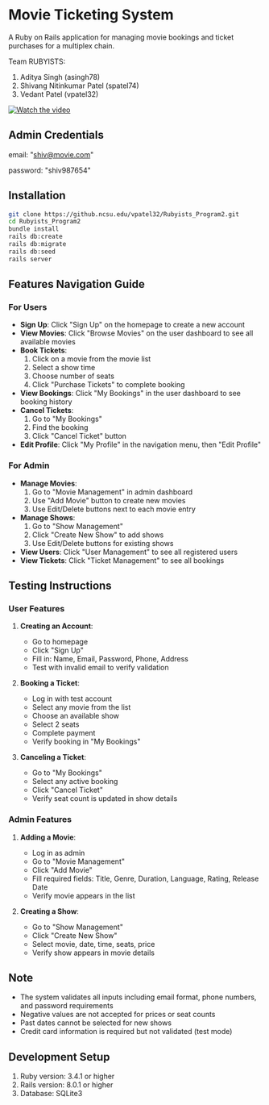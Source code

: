 # Movie Ticketing System

A Ruby on Rails application for managing movie bookings and ticket purchases for a multiplex chain.

Team RUBYISTS:

1. Aditya Singh (asingh78)
2. Shivang Nitinkumar Patel (spatel74)
3. Vedant Patel (vpatel32)

[![Watch the video](https://img.youtube.com/vi/YOUTUBE_VIDEO_ID/maxresdefault.jpg)](https://drive.google.com/file/d/1W84843EC58ScbxCDfLTqoqf3_ubi9fcw/view)


## Admin Credentials
email: "shiv@movie.com"

password: "shiv987654"

## Installation
```bash
git clone https://github.ncsu.edu/vpatel32/Rubyists_Program2.git
cd Rubyists_Program2
bundle install
rails db:create
rails db:migrate
rails db:seed
rails server
```

## Features Navigation Guide

### For Users
- **Sign Up**: Click "Sign Up" on the homepage to create a new account
- **View Movies**: Click "Browse Movies" on the user dashboard to see all available movies
- **Book Tickets**: 
  1. Click on a movie from the movie list
  2. Select a show time
  3. Choose number of seats
  4. Click "Purchase Tickets" to complete booking
- **View Bookings**: Click "My Bookings" in the user dashboard to see booking history
- **Cancel Tickets**: 
  1. Go to "My Bookings"
  2. Find the booking
  3. Click "Cancel Ticket" button
- **Edit Profile**: Click "My Profile" in the navigation menu, then "Edit Profile"

### For Admin
- **Manage Movies**:
  1. Go to "Movie Management" in admin dashboard
  2. Use "Add Movie" button to create new movies
  3. Use Edit/Delete buttons next to each movie entry
- **Manage Shows**:
  1. Go to "Show Management"
  2. Click "Create New Show" to add shows
  3. Use Edit/Delete buttons for existing shows
- **View Users**: Click "User Management" to see all registered users
- **View Tickets**: Click "Ticket Management" to see all bookings

## Testing Instructions

### User Features
1. **Creating an Account**:
   - Go to homepage
   - Click "Sign Up"
   - Fill in: Name, Email, Password, Phone, Address
   - Test with invalid email to verify validation

2. **Booking a Ticket**:
   - Log in with test account
   - Select any movie from the list
   - Choose an available show
   - Select 2 seats
   - Complete payment
   - Verify booking in "My Bookings"

3. **Canceling a Ticket**:
   - Go to "My Bookings"
   - Select any active booking
   - Click "Cancel Ticket"
   - Verify seat count is updated in show details

### Admin Features
1. **Adding a Movie**:
   - Log in as admin
   - Go to "Movie Management"
   - Click "Add Movie"
   - Fill required fields: Title, Genre, Duration, Language, Rating, Release Date
   - Verify movie appears in the list

2. **Creating a Show**:
   - Go to "Show Management"
   - Click "Create New Show"
   - Select movie, date, time, seats, price
   - Verify show appears in movie details

## Note
- The system validates all inputs including email format, phone numbers, and password requirements
- Negative values are not accepted for prices or seat counts
- Past dates cannot be selected for new shows
- Credit card information is required but not validated (test mode)

## Development Setup
1. Ruby version: 3.4.1 or higher
2. Rails version: 8.0.1 or higher
3. Database: SQLite3
